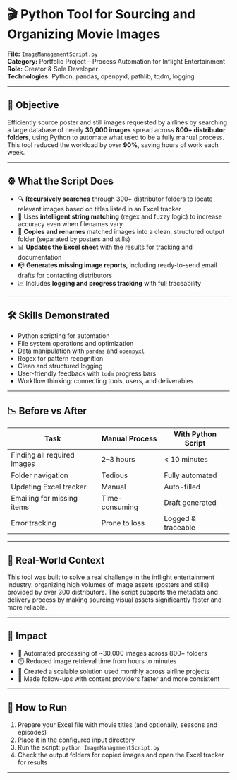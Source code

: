 # 🎬 Python Tool for Sourcing and Organizing Movie Images

**File:** `ImageManagementScript.py`  
**Category:** Portfolio Project – Process Automation for Inflight Entertainment  
**Role:** Creator & Sole Developer  
**Technologies:** Python, pandas, openpyxl, pathlib, tqdm, logging  

---

## 📌 Objective

Efficiently source poster and still images requested by airlines by searching a large database of nearly **30,000 images** spread across **800+ distributor folders**, using Python to automate what used to be a fully manual process. This tool reduced the workload by over **90%**, saving hours of work each week.

---

## ⚙️ What the Script Does

- 🔍 **Recursively searches** through 300+ distributor folders to locate relevant images based on titles listed in an Excel tracker  
- 🧠 Uses **intelligent string matching** (regex and fuzzy logic) to increase accuracy even when filenames vary  
- 📂 **Copies and renames** matched images into a clean, structured output folder (separated by posters and stills)  
- 📊 **Updates the Excel sheet** with the results for tracking and documentation  
- 📭 **Generates missing image reports**, including ready-to-send email drafts for contacting distributors  
- 📈 Includes **logging and progress tracking** with full traceability

---

## 🛠️ Skills Demonstrated

- Python scripting for automation  
- File system operations and optimization  
- Data manipulation with `pandas` and `openpyxl`  
- Regex for pattern recognition  
- Clean and structured logging  
- User-friendly feedback with `tqdm` progress bars  
- Workflow thinking: connecting tools, users, and deliverables  

---

## 📉 Before vs After

| Task                        | Manual Process | With Python Script |
|-----------------------------|----------------|---------------------|
| Finding all required images | 2–3 hours      | < 10 minutes        |
| Folder navigation           | Tedious        | Fully automated     |
| Updating Excel tracker      | Manual         | Auto-filled         |
| Emailing for missing items  | Time-consuming | Draft generated     |
| Error tracking              | Prone to loss  | Logged & traceable  |

---

## 🧩 Real-World Context

This tool was built to solve a real challenge in the inflight entertainment industry: organizing high volumes of image assets (posters and stills) provided by over 300 distributors. The script supports the metadata and delivery process by making sourcing visual assets significantly faster and more reliable.

---

## 🚀 Impact

- 📁 Automated processing of ~30,000 images across 800+ folders  
- ⏱️ Reduced image retrieval time from hours to minutes  
- 💼 Created a scalable solution used monthly across airline projects  
- 📎 Made follow-ups with content providers faster and more consistent  

---

## 🧪 How to Run

1. Prepare your Excel file with movie titles (and optionally, seasons and episodes)
2. Place it in the configured input directory
3. Run the script: `python ImageManagementScript.py`
4. Check the output folders for copied images and open the Excel tracker for results

---
